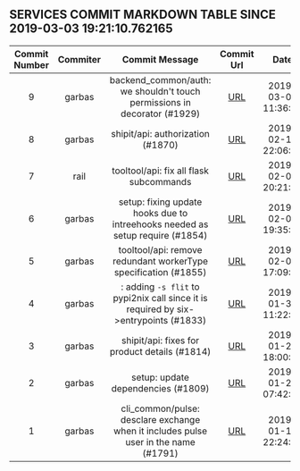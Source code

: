 ## SERVICES COMMIT MARKDOWN TABLE SINCE 2019-03-03 19:21:10.762165

| Commit Number | Commiter | Commit Message | Commit Url | Date | 
|:---:|:----:|:----------------------------------:|:------:|:----:| 
|9|garbas|backend_common/auth: we shouldn't touch permissions in decorator (#1929)|[URL](https://github.com/mozilla/release-services/commit/688dd403d87226a42ac26b9fbec5e7111e198c00)|2019-03-07 11:36:09
|8|garbas|shipit/api: authorization (#1870)|[URL](https://github.com/mozilla/release-services/commit/c7ef9d9adb87f924545efd60a51e823a7f1a2743)|2019-02-15 22:06:14
|7|rail|tooltool/api: fix all flask subcommands|[URL](https://github.com/mozilla/release-services/commit/334bfb59a9cb55a92022f600bee1e4ed41dc485f)|2019-02-07 20:21:33
|6|garbas|setup: fixing update hooks due to intreehooks needed as setup require (#1854)|[URL](https://github.com/mozilla/release-services/commit/60bc6fbdf7dcee8afa20d3e5ae7193a1d0e95873)|2019-02-07 19:35:50
|5|garbas|tooltool/api: remove redundant workerType specification (#1855)|[URL](https://github.com/mozilla/release-services/commit/ccf864e32ddf8b462450082d1859b2bb5d93d1d7)|2019-02-07 17:09:07
|4|garbas|: adding `-s flit` to pypi2nix call since it is required by six->entrypoints (#1833)|[URL](https://github.com/mozilla/release-services/commit/a9194956d6dc1be57503a3dff3aa3255e242dd61)|2019-01-31 11:22:02
|3|garbas|shipit/api: fixes for product details (#1814)|[URL](https://github.com/mozilla/release-services/commit/981d853ccfa054bac79247bca4e5aedc81d1ab14)|2019-01-25 18:00:49
|2|garbas|setup: update dependencies (#1809)|[URL](https://github.com/mozilla/release-services/commit/4687eb1f889e07c84249cd2bf6bc888fd803b528)|2019-01-22 07:42:17
|1|garbas|cli_common/pulse: desclare exchange when it includes pulse user in the name (#1791)|[URL](https://github.com/mozilla/release-services/commit/9a1f48c56dd6e007a0131147a19c4a883a0f8a45)|2019-01-16 22:24:58


